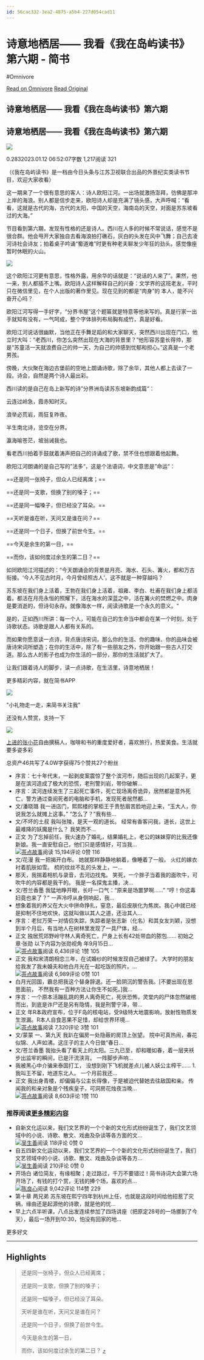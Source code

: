 ```yaml
---
id: 56cac332-3ea2-4875-a5b4-227d054cad11
---
```


# 诗意地栖居—— 我看《我在岛屿读书》第六期 - 简书
#Omnivore

[Read on Omnivore](https://omnivore.app/me/https-www-jianshu-com-p-bb-3382-ad-43-f-6-18a133c2d2a)
[Read Original](https://www.jianshu.com/p/bb3382ad43f6)

## 诗意地栖居—— 我看《我在岛屿读书》第六期

## 诗意地栖居—— 我看《我在岛屿读书》第六期

[![](https://proxy-prod.omnivore-image-cache.app/0x0,sty4gWiYfKrvw8drG59C9PjN6YTiF79uhhgxhIzIKoBg/https://upload.jianshu.io/users/upload_avatars/12463794/48653f3c-6660-4e04-b495-79705310484d.jpg?imageMogr2/auto-orient/strip|imageView2/1/w/96/h/96/format/webp)](https://www.jianshu.com/u/376905fca5c7)

0.2832023.01.12 06:52:07字数 1,217阅读 321

（《我在岛屿读书》是一档由今日头条与江苏卫视联合出品的外景纪实类读书节目，欢迎大家收看）

这一期来了一个很有意思的客人：诗人欧阳江河。一出场就激扬澎拜，彷佛是那冲上岸的海浪。别人都是信步走来，欧阳诗人却是充满了镜头感，大声呼喊：“看看，这就是古代的海，古代的太阳，中国的天空，海南岛的天空，对面是苏东坡看过的大海。”

节目看到第六期，发现有性格的还是诗人。西川在人多的时候不常说话，感觉不是很合群。他会甩开大家独自去看海浪拍打礁石，灰白的头发在风中飞舞；自己去凌河诗社会诗友；拍着桌子吟诵“蜀道难”时更有种老夫聊发少年狂的劲头。感觉像座暂时休眠的火山。

![](https://proxy-prod.omnivore-image-cache.app/0x0,sHSVmAgUtBGCocXwtnWNcZ3DxIsEGXrMyozlRNTXu9Us/https://upload-images.jianshu.io/upload_images/12463794-88ec659540319f1a.png)

这个欧阳江河更有意思，性格外露，用余华的话就是：“说话的人来了”。果然，他一来，别人都插不上嘴。欧阳诗人这样解释自己的兴奋：文学界的这班老友，平时只在微信里见，在个人出版的著作里见。现在见到的都是“肉身”的 本人，能不兴奋开心吗？

欧阳江河写得一手好字，“分界书屋”这个题匾就是特意等他来写的。真是行家一出手就知有没有，一气呵成，整个字体排列布局胸有成竹，真是好看。

欧阳江河说话很幽默，当他正在手舞足蹈的和大家聊天，突然西川出现在门口，他立时大叫：“老西川，你怎么突然出现在大海的背景里？”他形容苏童长得帅，那是“苏童活一天就浪费自己的帅一天，为自己的帅感到忧郁和担心。”这真是一个老男孩。

傍晚，大伙聚在海边古堡前的空地上朗诵诗歌，除了余华，其他人都上去读了一段。诗会，自然是两个诗人最出彩。

西川读的是自己在岛上新写的诗”分界洲岛读苏东坡新韵成篇“：

云连过岭急，霞赤知时灭。

浪举必荒岩，雨狂复昨夜。

半生南北诗，览空在分界。

瀛海喻苍茫，坡翁诫我也。

看老西川拍着手鼓就着涛声把自己的诗诵成了歌，禁不住也想跟着他起舞。

欧阳江河朗诵的是自己写的”法多“，这是个法语词，中文意思是”命运“：

==还是同一张椅子，但众人已经离席；==

==还是同一支歌，但换了别的嗓子；==

==还是同一幅嗓子，但已经没了耳朵。==

==天听是谁在听，天问又是谁在问？==

==还是同一个日子，但换了前世今生。==

==今天是余生的第一日，==

==而你，该如何度过余生的第二日？==

如同欧阳江河描述的：”今天朗诵会的背景是月亮、海水、石头、篝火，都和万古衔接。‘今人不见古时月，今月曾经照古人’，这不就是一种穿越吗？

苏东坡在我们身上活着，王勃在我们身上活着，祖雍、李白、杜甫在我们身上都活着。都活在月亮永恒的照耀下，活在海水的深蓝之中，活在篝火的焚燃之中。肉身是要消逝的，但诗句永存。就像海水一样，阅读诗歌是一个永久的意义。“

是的，正如西川所讲：每一个人，可能在自己的生命当中都会在某一个时刻，处于诗歌状态。诗歌是跟人人都有关系的。

而如果你愿意读一点诗，背点唐诗宋词，那么你的生活、你的趣味、你的品味会被唐诗宋词所塑造；在你的生活中，除了有一些朋友之外，你开始跟一些古人打交道。那么古人的影子也成为你生活的一部分，那你的生活就扩大了。

让我们跟着诗人的脚步，读一点诗歌，在生活里，诗意地栖居！

更多精彩内容，就在简书APP

![](https://proxy-prod.omnivore-image-cache.app/0x0,ssZHWbgO_k0I357c8G6PpFVv8dLafmqrELL88wvzAvkg/https://upload.jianshu.io/images/js-qrc.png)

"小礼物走一走，来简书关注我"

还没有人赞赏，支持一下

[![  ](https://proxy-prod.omnivore-image-cache.app/0x0,scCPSqeoDLAfL7kjQG1eT7-S6jK75kXEXlxlO_Ge7aIE/https://upload.jianshu.io/users/upload_avatars/12463794/48653f3c-6660-4e04-b495-79705310484d.jpg?imageMogr2/auto-orient/strip|imageView2/1/w/100/h/100/format/webp)](https://www.jianshu.com/u/376905fca5c7)

[上进的张小花](https://www.jianshu.com/u/376905fca5c7 "上进的张小花")自由撰稿人，咖啡和书的重度爱好者，喜欢旅行，热爱美食。生活就要多姿多彩

总资产46共写了4.0W字获得75个赞共27个粉丝

* 序言：七十年代末，一起剥皮案震惊了整个滨河市，随后出现的几起案子，更是在滨河造成了极大的恐慌，老刑警刘岩，带你破解...
* 序言：滨河连续发生了三起死亡事件，死亡现场离奇诡异，居然都是意外死亡，警方通过查阅死者的电脑和手机，发现死者居然都...
* 文/潘晓璐 我一进店门，熙熙楼的掌柜王于贵愁眉苦脸地迎上来，“玉大人，你说我怎么就摊上这事。” “怎么了？”我有些...
* 文/不坏的土叔 我叫张陵，是天一观的道长。 经常有香客问我，道长，这世上最难降的妖魔是什么？ 我笑而不...
* 正文 为了忘掉前任，我火速办了婚礼，结果婚礼上，老公的妹妹穿的比我还像新娘。我一直安慰自己，他们只是感情好，可当我...  
[![](https://proxy-prod.omnivore-image-cache.app/0x0,sWzbpenrkgtY2_WJ-wX8LlOh1f9kI_5M1dMSLPV7bPxo/https://upload.jianshu.io/users/upload_avatars/4790772/388e473c-fe2f-40e0-9301-e357ae8f1b41.jpeg?imageMogr2/auto-orient/strip|imageView2/1/w/48/h/48/format/webp)茶点故事](https://www.jianshu.com/u/0f438ff0a55f)阅读 15,194评论 0赞 116
* 文/花漫 我一把揭开白布。 她就那样静静地躺着，像睡着了一般。 火红的嫁衣衬着肌肤如雪。 梳的纹丝不乱的头发上，一...
* 那天，我揣着相机与录音，去河边找鬼。 笑死，一个胖子当着我的面吹牛，可吹牛的内容都是我干的。 我是一名探鬼主播，决...
* 文/苍兰香墨 我猛地睁开眼，长吁一口气：“原来是场噩梦啊……” “哼！你这毒妇竟也来了？” 一声冷哼从身侧响起，我...
* 想象着我的养父在大火中拼命挣扎，窒息，最后皮肤化为焦炭。我心中就已经是抑制不住地欢快，这就叫做以其人之道，还治其人...
* 序言：老挝万荣一对情侣失踪，失踪者是张志新（化名）和其女友刘颖，没想到半个月后，有当地人在树林里发现了一具尸体，经...
* 正文 独居荒郊野岭守林人离奇死亡，尸身上长有42处带血的脓包…… 初始之章·张勋 以下内容为张勋视角 年9月15日...  
[![](https://proxy-prod.omnivore-image-cache.app/0x0,sWzbpenrkgtY2_WJ-wX8LlOh1f9kI_5M1dMSLPV7bPxo/https://upload.jianshu.io/users/upload_avatars/4790772/388e473c-fe2f-40e0-9301-e357ae8f1b41.jpeg?imageMogr2/auto-orient/strip|imageView2/1/w/48/h/48/format/webp)茶点故事](https://www.jianshu.com/u/0f438ff0a55f)阅读 6,436评论 1赞 105
* 正文 我和宋清朗相恋三年，在试婚纱的时候发现自己被绿了。 大学时的朋友给我发了我未婚夫和他白月光在一起吃饭的照片。...  
[![](https://proxy-prod.omnivore-image-cache.app/0x0,sWzbpenrkgtY2_WJ-wX8LlOh1f9kI_5M1dMSLPV7bPxo/https://upload.jianshu.io/users/upload_avatars/4790772/388e473c-fe2f-40e0-9301-e357ae8f1b41.jpeg?imageMogr2/auto-orient/strip|imageView2/1/w/48/h/48/format/webp)茶点故事](https://www.jianshu.com/u/0f438ff0a55f)阅读 6,989评论 0赞 101
* 白月光回国，霸总把我这个替身辞退。还一脸阴沉的警告我。\[不要出现在思思面前， 不然我有一百种方法让你生不如死。\]我...
* 序言：一个原本活蹦乱跳的男人离奇死亡，死状恐怖，灵堂内的尸体忽然破棺而出，到底是诈尸还是另有隐情，我是刑警宁泽，带...
* 正文 年R本政府宣布，位于F岛的核电站，受9级特大地震影响，放射性物质发生泄漏。R本人自食恶果不足惜，却给世界环境...  
[![](https://proxy-prod.omnivore-image-cache.app/0x0,sWzbpenrkgtY2_WJ-wX8LlOh1f9kI_5M1dMSLPV7bPxo/https://upload.jianshu.io/users/upload_avatars/4790772/388e473c-fe2f-40e0-9301-e357ae8f1b41.jpeg?imageMogr2/auto-orient/strip|imageView2/1/w/48/h/48/format/webp)茶点故事](https://www.jianshu.com/u/0f438ff0a55f)阅读 7,320评论 3赞 101
* 文/蒙蒙 一、第九天 我趴在偏房一处隐蔽的房顶上张望。 院中可真热闹，春花似锦、人声如沸。这庄子的主人今日做“春日...
* 文/苍兰香墨 我抬头看了看天上的太阳。三九已至，却和暖如春，着一层夹袄步出监牢的瞬间，已是汗流浃背。 一阵脚步声响...
* 我被黑心中介骗来泰国打工， 没想到刚下飞机就差点儿被人妖公主榨干…… 1\. 我叫王不留，地道东北人。 一个月前我还...
* 正文 我出身青楼，却偏偏与公主长得像，于是被迫代替她去往敌国和亲。 传闻我的和亲对象是个残疾皇子，可洞房花烛夜当晚...  
[![](https://proxy-prod.omnivore-image-cache.app/0x0,sWzbpenrkgtY2_WJ-wX8LlOh1f9kI_5M1dMSLPV7bPxo/https://upload.jianshu.io/users/upload_avatars/4790772/388e473c-fe2f-40e0-9301-e357ae8f1b41.jpeg?imageMogr2/auto-orient/strip|imageView2/1/w/48/h/48/format/webp)茶点故事](https://www.jianshu.com/u/0f438ff0a55f)阅读 8,603评论 1赞 110

### 推荐阅读[更多精彩内容](https://www.jianshu.com/)

* 自新文化运以来，我们文艺界的一个个新的文化形式纷纷诞生了，我们文艺领域中的小说、诗歌、散文、戏曲及杂谈等各方面的文...  
[![](https://proxy-prod.omnivore-image-cache.app/0x0,sIRM2IPUrVeVTNyYbeGFVmnLnxHKJ1DZZCIGsXVxKumA/https://upload.jianshu.io/users/upload_avatars/7938777/93aca041-28ac-4475-bedd-6b4663a149fd?imageMogr2/auto-orient/strip|imageView2/1/w/48/h/48/format/webp)吴生善](https://www.jianshu.com/u/2fbf8b67938b)阅读 118评论 0赞 0
* 自五四新文化运动以来，我们文艺界的一个个新的文化形式纷纷诞生了，我们文艺领域中的小说、诗歌、散文、戏曲及杂谈等各方...  
[![](https://proxy-prod.omnivore-image-cache.app/0x0,sIRM2IPUrVeVTNyYbeGFVmnLnxHKJ1DZZCIGsXVxKumA/https://upload.jianshu.io/users/upload_avatars/7938777/93aca041-28ac-4475-bedd-6b4663a149fd?imageMogr2/auto-orient/strip|imageView2/1/w/48/h/48/format/webp)吴生善](https://www.jianshu.com/u/2fbf8b67938b)阅读 210评论 0赞 0
* 开场白 诸位简友，有缘相聚；走过路过，千万不要错过！简书诗词大会第六场开场了，有钱的打个赏，无钱的捧个场，喜欢的点...  
[![](https://proxy-prod.omnivore-image-cache.app/0x0,sZypb239G5wiHWcPcv73t3ppxa6VOyJNxdCBTiDxBez4/https://upload.jianshu.io/users/upload_avatars/10345732/934f1ff8-cf28-4f94-a1cd-f0bda8d13798.jpg?imageMogr2/auto-orient/strip|imageView2/1/w/48/h/48/format/webp)陈良心](https://www.jianshu.com/u/8a4a2b8c9d3d)阅读 9,042评论 114赞 229
* 第十章 两兄弟 苏东坡在熙宁四年到杭州上任，也就是这段时间给他招惹了灾祸，缘由还是起源他的诗歌，就是他的忧...
* 早上六点半听课，八点出发连续参加了四场讲座（把原定28号的一场挪到了今天），最后一场开到10:30，怕没有回家的地...

更多好文

---

## Highlights

> 还是同一张椅子，但众人已经离席；
> 
> 还是同一支歌，但换了别的嗓子；
> 
> 还是同一幅嗓子，但已经没了耳朵。
> 
> 天听是谁在听，天问又是谁在问？
> 
> 还是同一个日子，但换了前世今生。
> 
> 今天是余生的第一日，
> 
> 而你，该如何度过余生的第二日？ [⤴️](https://omnivore.app/me/https-www-jianshu-com-p-bb-3382-ad-43-f-6-18a133c2d2a#b93a851c-b5c7-4c6d-b043-df5bc272034a) 

